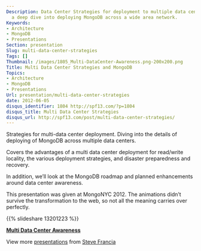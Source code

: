 ```yaml
---
Description: Data Center Strategies for deployment to multiple data centers, Including
  a deep dive into deploying MongoDB across a wide area network.
Keywords:
- Architecture
- MongoDB
- Presentations
Section: presentation
Slug: multi-data-center-strategies
Tags: []
Thumbnail: /images/1805_Multi-DataCenter-Awareness.png-200x200.png
Title: Multi Data Center Strategies and MongoDB
Topics:
- Architecture
- MongoDB
- Presentations
Url: presentation/multi-data-center-strategies
date: 2012-06-05
disqus_identifier: 1804 http://spf13.com/?p=1804
disqus_title: Multi Data Center Strategies
disqus_url: http://spf13.com/post/multi-data-center-strategies/
---
```


Strategies for multi-data center deployment. Diving into the details of
deploying of MongoDB across multiple data centers.

Covers the advantages of a multi data center deployment for read/write
locality, the various deployment strategies, and disaster preparedness
and recovery.

In addition, we’ll look at the MongoDB roadmap and planned enhancements
around data center awareness.

This presentation was given at MongoNYC 2012. The animations didn’t
survive the transformation to the web, so not all the meaning carries
over perfectly.

{{% slideshare 13201223 %}}

**[Multi Data Center
Awareness](http://www.slideshare.net/spf13/multi-data-center-awareness "Multi Data Center Awareness")**

View more [presentations](http://www.slideshare.net/) from [Steve
Francia](http://www.slideshare.net/spf13)
